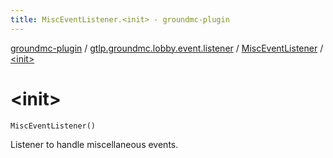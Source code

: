 ```yaml
---
title: MiscEventListener.<init> - groundmc-plugin
---
```


[groundmc-plugin](../../index.html) / [gtlp.groundmc.lobby.event.listener](../index.html) / [MiscEventListener](index.html) / [&lt;init&gt;](.)

# &lt;init&gt;

`MiscEventListener()`

Listener to handle miscellaneous events.


